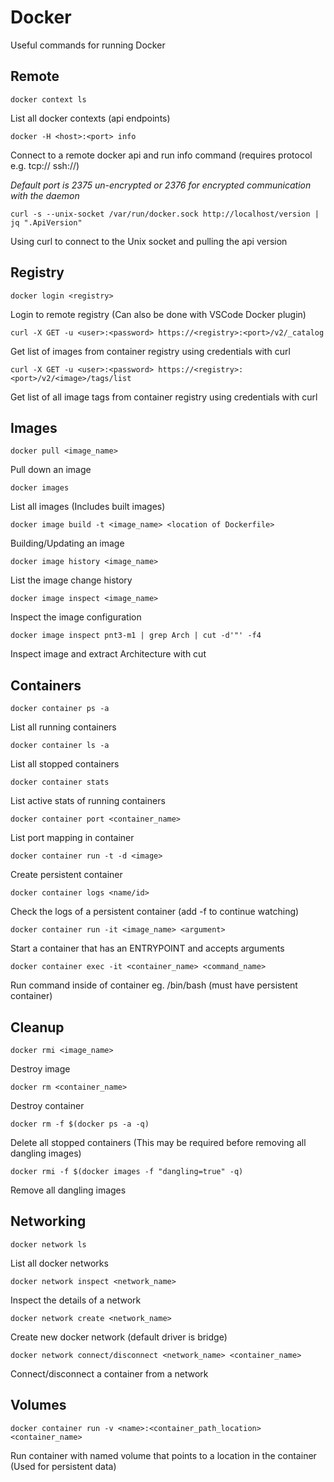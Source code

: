 # Docker

Useful commands for running Docker

## Remote

```
docker context ls
```

List all docker contexts (api endpoints)

```
docker -H <host>:<port> info
```

Connect to a remote docker api and run info command (requires protocol e.g. tcp:// ssh://)

*Default port is 2375 un-encrypted or 2376 for encrypted communication with the daemon*

```
curl -s --unix-socket /var/run/docker.sock http://localhost/version | jq ".ApiVersion"
```

Using curl to connect to the Unix socket and pulling the api version

## Registry

```
docker login <registry>
```

Login to remote registry (Can also be done with VSCode Docker plugin)

```
curl -X GET -u <user>:<password> https://<registry>:<port>/v2/_catalog
```

Get list of images from container registry using credentials with curl

```
curl -X GET -u <user>:<password> https://<registry>:<port>/v2/<image>/tags/list
```

Get list of all image tags from container registry using credentials with curl 

## Images

```
docker pull <image_name>
```

Pull down an image

```
docker images
```

List all images (Includes built images)

```
docker image build -t <image_name> <location of Dockerfile>
```

Building/Updating an image

```
docker image history <image_name>
```

List the image change history

```
docker image inspect <image_name>
```

Inspect the image configuration

```
docker image inspect pnt3-m1 | grep Arch | cut -d'"' -f4
```

Inspect image and extract Architecture with cut

## Containers

```
docker container ps -a
```

List all running containers

```
docker container ls -a
```

List all stopped containers

```
docker container stats
```

List active stats of running containers

```
docker container port <container_name>
```

List port mapping in container

```
docker container run -t -d <image>
```

Create persistent container

```
docker container logs <name/id>
```

Check the logs of a persistent container (add -f to continue watching)

```
docker container run -it <image_name> <argument>
```

Start a container that has an ENTRYPOINT and accepts arguments

```
docker container exec -it <container_name> <command_name>
```

Run command inside of container eg. /bin/bash (must have persistent container)

## Cleanup

```
docker rmi <image_name>
```

Destroy image

```
docker rm <container_name>
```

Destroy container

```
docker rm -f $(docker ps -a -q)
```

Delete all stopped containers (This may be required before removing all dangling images)

```
docker rmi -f $(docker images -f "dangling=true" -q)
```

Remove all dangling images

## Networking

```
docker network ls
```

List all docker networks

```
docker network inspect <network_name>
```

Inspect the details of a network

```
docker network create <network_name>
```

Create new docker network (default driver is bridge)

```
docker network connect/disconnect <network_name> <container_name>
```

Connect/disconnect a container from a network

## Volumes

```
docker container run -v <name>:<container_path_location> <container_name>
```

Run container with named volume that points to a location in the container (Used for persistent data)
